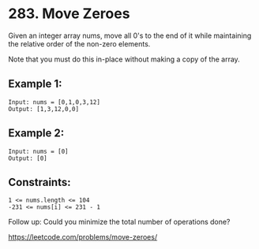 # 283. Move Zeroes

Given an integer array nums, move all 0's to the end of it while maintaining the relative order of the non-zero elements.

Note that you must do this in-place without making a copy of the array.

## Example 1:

    Input: nums = [0,1,0,3,12]
    Output: [1,3,12,0,0]

## Example 2:

    Input: nums = [0]
    Output: [0]

## Constraints:

    1 <= nums.length <= 104
    -231 <= nums[i] <= 231 - 1

Follow up: Could you minimize the total number of operations done?

https://leetcode.com/problems/move-zeroes/
